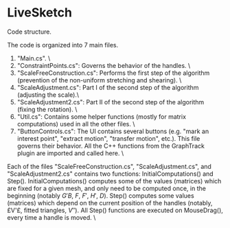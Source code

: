 # LiveSketch

Code structure. 

The code is organized into 7 main files. 

1. "Main.cs". \\
2. "ConstraintPoints.cs": Governs the behavior of the handles. \\
3. "ScaleFreeConstruction.cs": Performs the first step of the algorithm (prevention of the non-uniform stretching and shearing). \\
4. "ScaleAdjustment.cs": Part I of the second step of the algorithm (adjusting the scale).\\
5. "ScaleAdjustment2.cs": Part II of the second step of the algorithm (fixing the rotation). \\
6. "Util.cs": Contains some helper functions (mostly for matrix computations) used in all the other files. \\
7. "ButtonControls.cs": The UI contains several buttons (e.g. "mark an interest point", "extract motion", "transfer motion", etc.). This file governs their behavior. All the C++ functions from the GraphTrack plugin are imported and called here. \\

Each of the files "ScaleFreeConstruction.cs", "ScaleAdjustment.cs", and "ScaleAdjustment2.cs" contains two functions: InitialComputations() and Step(). InitialComputations() computes some of the values (matrices) which are fixed for a given mesh, and only need to be computed once, in the beginning (notably $G'B$, $F$, $F'$, $H'$, $D$). Step() computes some values (matrices) which depend on the current position of the handles (notably, £V'£, fitted triangles, $V''$). All Step() functions are executed on MouseDrag(), every time a handle is moved. \\
